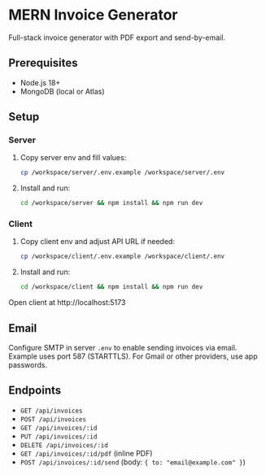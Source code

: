 # MERN Invoice Generator

Full-stack invoice generator with PDF export and send-by-email.

## Prerequisites
- Node.js 18+
- MongoDB (local or Atlas)

## Setup

### Server
1. Copy server env and fill values:
   ```bash
   cp /workspace/server/.env.example /workspace/server/.env
   ```
2. Install and run:
   ```bash
   cd /workspace/server && npm install && npm run dev
   ```

### Client
1. Copy client env and adjust API URL if needed:
   ```bash
   cp /workspace/client/.env.example /workspace/client/.env
   ```
2. Install and run:
   ```bash
   cd /workspace/client && npm install && npm run dev
   ```

Open client at http://localhost:5173

## Email
Configure SMTP in server `.env` to enable sending invoices via email. Example uses port 587 (STARTTLS). For Gmail or other providers, use app passwords.

## Endpoints
- `GET /api/invoices`
- `POST /api/invoices`
- `GET /api/invoices/:id`
- `PUT /api/invoices/:id`
- `DELETE /api/invoices/:id`
- `GET /api/invoices/:id/pdf` (inline PDF)
- `POST /api/invoices/:id/send` (body: `{ to: "email@example.com" }`)
